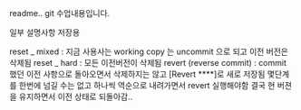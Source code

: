 readme..
git 수업내용입니다.

일부 설명사항 저장용 

reset _ mixed : 지금 사용사는 working copy 는 uncommit 으로 되고 
				이전 버전은 삭제됨
reset _ hard : 모든 이전버전이 삭제됨
revert (reverse commit) : commit 했던 이전 사항으로 돌아오면서
						삭제하지는 않고 [Revert ****]로 새로 저장됨
						몇단계를 한번에 넘길 수는 없고
						하나씩 역순으로 내려가면서 revert 실행해야함
						결국 현 버젼을 유지하면서 이전 상태로 되돌아감..